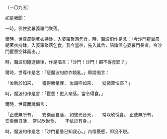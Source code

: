 （一〇九五）

如是我聞：

一時，佛住娑羅婆羅門聚落。

爾時，世尊晨朝著衣持鉢，入婆羅聚落乞食。時，魔波旬作是念：「今沙門瞿曇晨朝著衣持鉢，入婆羅聚落乞食，我今當往，先入其舍，語諸信心婆羅門長者，令沙門瞿曇空鉢而出。」

時，魔波旬隨逐佛後，作是唱言：「沙門！沙門！都不得食耶？」

爾時，世尊作是念：「惡魔波旬欲作嬈亂。」即說偈言：

「汝新於如來，　　獲得無量罪，
汝謂呼如來，　　受諸苦惱耶？」

時，魔波旬作是言：「瞿曇！更入聚落，當令得食。」

爾時，世尊而說偈言：

「正使無所有，　　安樂而自活，
如彼光音天，　　常以欣悅食。
正使無所有，　　安樂而自活，
常以欣悅食，　　不依於有身。」

時，魔波旬作是念：「沙門瞿曇已知我心。」內懷憂慼，即沒不現。




